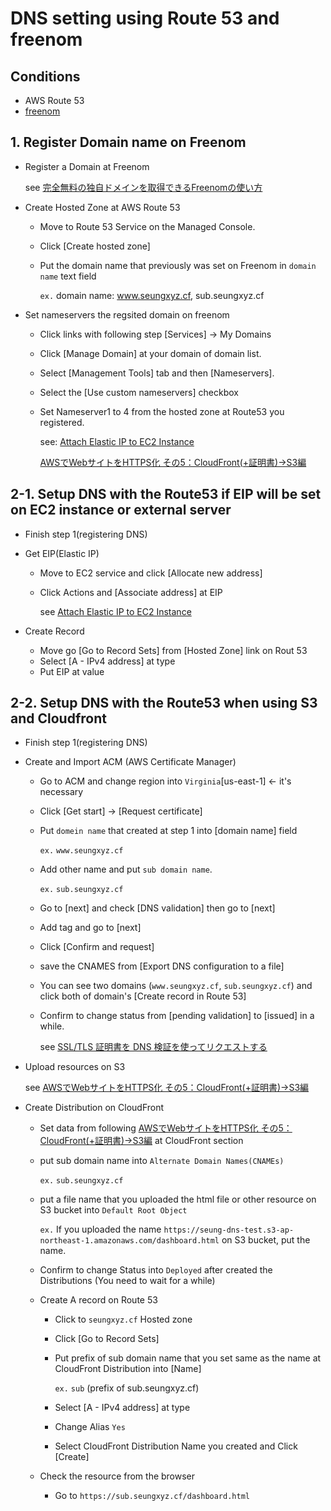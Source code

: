 # DNS setting using Route 53 and freenom

## Conditions
- AWS Route 53
- [freenom](https://my.freenom.com/clientarea.php)


## 1. Register Domain name on Freenom

- Register a Domain at Freenom

  see [完全無料の独自ドメインを取得できるFreenomの使い方](https://www.lancork.net/2019/05/how-to-use-freenom-free-domain/)

- Create Hosted Zone at AWS Route 53
  - Move to Route 53 Service on the Managed Console.
  - Click [Create hosted zone] 
  - Put the domain name that previously was set on Freenom in `domain name` text field

    `ex.` domain name: www.seungxyz.cf, sub.seungxyz.cf

- Set nameservers the regsited domain on freenom
  - Click links with following step [Services] -> My Domains
  - Click [Manage Domain] at your domain of domain list.
  - Select [Management Tools] tab and then [Nameservers].
  - Select the [Use custom nameservers] checkbox
  - Set Nameserver1 to 4 from the hosted zone at Route53 you registered.

    see: 
    [Attach Elastic IP to EC2 Instance](https://avinton.com/academy/route53-dns-vhost/)
    
    [AWSでWebサイトをHTTPS化 その5：CloudFront(+証明書)→S3編](https://recipe.kc-cloud.jp/archives/11256)
     

## 2-1. Setup DNS with the Route53 if EIP will be set on EC2 instance or external server
- Finish step 1(registering DNS)

- Get EIP(Elastic IP)
  - Move to EC2 service and click [Allocate new address]
  - Click Actions and [Associate address] at EIP

    see [Attach Elastic IP to EC2 Instance](https://avinton.com/academy/route53-dns-vhost/)

- Create Record
  - Move go [Go to Record Sets] from [Hosted Zone] link on Rout 53
  - Select [A - IPv4 address] at type
  - Put EIP at value


## 2-2. Setup DNS with the Route53 when using S3 and Cloudfront

- Finish step 1(registering DNS)

- Create and Import ACM (AWS Certificate Manager)
  - Go to ACM and change region into `Virginia`[us-east-1] <- it's necessary
  - Click [Get start] -> [Request certificate]
  - Put `domein name` that created at step 1 into [domain name] field 

    `ex.` `www.seungxyz.cf`
  - Add other name and put `sub domain name`. 

    `ex.` `sub.seungxyz.cf`
  - Go to [next] and check [DNS validation] then go to [next]
  - Add tag and go to [next]
  - Click [Confirm and request]
  - save the CNAMES from [Export DNS configuration to a file]
  - You can see two domains (`www.seungxyz.cf`, `sub.seungxyz.cf`) and click both of domain's [Create record in Route 53]
  - Confirm to change status from [pending validation] to [issued] in a while.

    see [SSL/TLS 証明書を DNS 検証を使ってリクエストする](https://aws.amazon.com/jp/blogs/news/easier-certificate-validation-using-dns-with-aws-certificate-manager/)


- Upload resources on S3

    see [AWSでWebサイトをHTTPS化 その5：CloudFront(+証明書)→S3編](https://recipe.kc-cloud.jp/archives/11256)

- Create Distribution on CloudFront
  - Set data from following [AWSでWebサイトをHTTPS化 その5：CloudFront(+証明書)→S3編](https://recipe.kc-cloud.jp/archives/11256) at CloudFront section

  - put sub domain name into `Alternate Domain Names(CNAMEs)`
    
    `ex.` `sub.seungxyz.cf`
  - put a file name that you uploaded the html file or other resource on S3 bucket into `Default Root Object`

    `ex.` If you uploaded the name `https://seung-dns-test.s3-ap-northeast-1.amazonaws.com/dashboard.html` on S3 bucket, put the name.

  - Confirm to change Status into `Deployed` after created the Distributions (You need to wait for a while)

  - Create A record on Route 53
    - Click to `seungxyz.cf` Hosted zone
    - Click [Go to Record Sets]
    - Put prefix of sub domain name that you set same as the name at CloudFront Distribution into [Name]
      
      `ex.` `sub` (prefix of sub.seungxyz.cf)
    - Select [A - IPv4 address] at type
    - Change Alias `Yes`
    - Select CloudFront Distribution Name you created and Click [Create]


  - Check the resource from the browser
    - Go to `https://sub.seungxyz.cf/dashboard.html`
